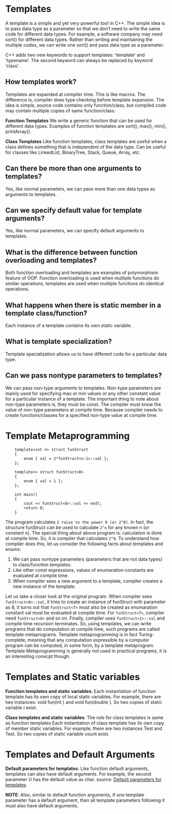 # Templates
A template is a simple and yet very powerful tool in C++. The simple idea is to pass 
data type as a parameter so that we don’t need to write the same code for different 
data types.
For example, a software company may need sort() for different data types. Rather than 
writing and maintaining the multiple codes, we can write one sort() and pass data 
type as a parameter.

C++ adds two new keywords to support templates: ‘template’ and ‘typename’. The second 
keyword can always be replaced by keyword ‘class’.

## How templates work?
Templates are expanded at compiler time. This is like macros. The difference is, 
compiler does type checking before template expansion. The idea is simple, source 
code contains only function/class, but compiled code may contain multiple copies of 
same function/class.

**Function Templates** We write a generic function that can be used for different 
data types. Examples of function templates are sort(), max(), min(), printArray().

**Class Templates** Like function templates, class templates are useful when a class 
defines something that is independent of the data type. Can be useful for classes 
like LinkedList, BinaryTree, Stack, Queue, Array, etc.

## Can there be more than one arguments to templates?
Yes, like normal parameters, we can pass more than one data types as arguments to templates.

## Can we specify default value for template arguments?
Yes, like normal parameters, we can specify default arguments to templates.

## What is the difference between function overloading and templates?
Both function overloading and templates are examples of polymorphism feature of OOP. 
Function overloading is used when multiple functions do similar operations, templates 
are used when multiple functions do identical operations.

## What happens when there is static member in a template class/function?
Each instance of a template contains its own static variable. 

## What is template specialization?
Template specialization allows us to have different code for a particular data type.

## Can we pass nontype parameters to templates?
We can pass non-type arguments to templates. Non-type parameters are mainly used for 
specifying max or min values or any other constant value for a particular instance of 
a template. The important thing to note about non-type parameters is, they must be 
const. The compiler must know the value of non-type parameters at compile time. 
Because compiler needs to create functions/classes for a specified non-type value at 
compile time.

# Template Metaprogramming
```
    template<int n> struct funStruct 
    { 
        enum { val = 2*funStruct<n-1>::val }; 
    }; 
    
    template<> struct funStruct<0> 
    { 
        enum { val = 1 }; 
    }; 
    
    int main() 
    { 
        cout << funStruct<8>::val << endl; 
        return 0; 
    } 
```
The program calculates `2 raise to the power 8 (or 2^8)`. In fact, the structure 
funStruct can be used to calculate `2^n` for any known n (or constant n). The special 
thing about above program is: calculation is done at compile time. So, it is compiler 
that calculates `2^8`. To understand how compiler does this, let us consider the 
following facts about templates and enums:

1. We can pass nontype parameters (parameters that are not data types) to class/function templates.
1. Like other const expressions, values of enumaration constants are evaluated at compile time.
1. When compiler sees a new argument to a template, compiler creates a new instance of the template.

Let us take a closer look at the original program. When compiler sees 
`funStruct<8>::val`, it tries to create an instance of funStruct with parameter as 8, 
it turns out that `funStruct<7>` must also be created as enumaration constant val 
must be evaluated at compile time. For `funStruct<7>`, compiler need `funStruct<6>` 
and so on. Finally, compiler uses `funStruct<1>::val` and compile time recursion 
terminates. So, using templates, we can write programs that do computation at compile 
time, such programs are called template metaprograms. Template metaprogramming is in 
fact Turing-complete, meaning that any computation expressible by a computer program 
can be computed, in some form, by a template metaprogram. Template Metaprogramming is 
generally not used in practical programs, it is an interesting conecpt though.

# Templates and Static variables
**Function templates and static variables**:
Each instantiation of function template has its own copy of local static variables. For example, there are two instances: void fun(int ) and void fun(double ). So two 
copies of static variable i exist.

**Class templates and static variables**:
The rule for class templates is same as function templates
Each instantiation of class template has its own copy of member static variables. For example, there are two instances Test and Test. So two copies of static variable 
count exist.

# Templates and Default Arguments
**Default parameters for templates**:
Like function default arguments, templates can also have default arguments. For 
example, the second parameter U has the default value as char.
source: [Default parameters for templates](default-value-in-templates.cpp)

**NOTE**: Also, similar to default function arguments, if one template parameter has 
a default argument, then all template parameters following it must also have default arguments.





